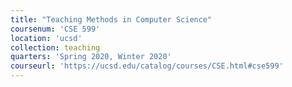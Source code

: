 ```yaml
---
title: "Teaching Methods in Computer Science"
coursenum: 'CSE 599'
location: 'ucsd'
collection: teaching
quarters: 'Spring 2020, Winter 2020'
courseurl: 'https://ucsd.edu/catalog/courses/CSE.html#cse599'
---
```

